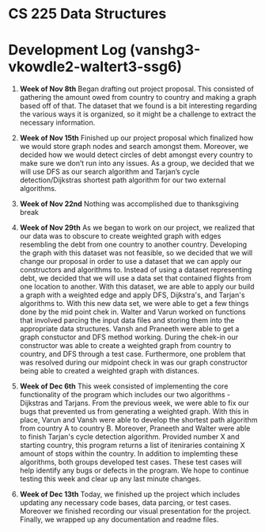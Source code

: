 # CS 225 Data Structures

# Development Log (vanshg3-vkowdle2-waltert3-ssg6)

1. **Week of Nov 8th** 
Began drafting out project proposal. This consisted of gathering the amount owed from country to country and making a graph based off of that. The dataset that we found is a bit interesting regarding the various ways it is organized, so it might be a challenge to extract the necessary information.
2. **Week of Nov 15th** 
Finished up our project proposal which finalized how we would store graph nodes and search amongst them. Moreover, we decided how we would detect circles of debt amongst every country to make sure we don’t run into any issues. As a group, we decided that we will use DFS as our search algorithm and Tarjan’s cycle detection/Dijkstras shortest path algorithm for our two external algorithms. 
3. **Week of Nov 22nd**
Nothing was accomplished due to thanksgiving break

4. **Week of Nov 29th**
As we began to work on our project, we realized that our data was to obscure to create weighted graph with edges resembling the debt from one country to another country. Developing the graph with this dataset was not feasible, so we decided that we will change our proposal in order to use a dataset that we can apply our constructors and algorithms to. Instead of using a dataset representing debt, we decided that we will use a data set that contained flights from one location to another. With this dataset, we are able to apply our build a graph with a weighted edge and apply DFS, Dijkstra's, and Tarjan's algorithms to. With this new data set, we were able to get a few things done by the mid point chek in. Walter and Varun worked on functions that involved parcing the input data files and storing them into the appropriate data structures. Vansh and Praneeth were able to get a graph constuctor and DFS method working. During the chek-in our constructor was able to create a weighted graph from country to country, and DFS through a test case. Furthermore, one problem that was resolved during our midpoint check in was our graph constructor being able to created a weighted graph with distances.

5. **Week of Dec 6th**
This week consisted of implementing the core functionality of the program which includes our two algorithms - Dijkstras and Tarjans. From the previous week, we were able to fix our bugs that prevented us from generating a weighted graph. With this in place, Varun and Vansh were able to develop the shortest path algorithm from country A to country B. Moreover, Praneeth and Walter were able to finish Tarjan's cycle detection algorithm. Provided number X and starting country, this program returns a list of iteniraries containing X amount of stops within the country. In addition to implemting these algorithms, both groups developed test cases. These test cases will help identify any bugs or defects in the program. We hope to continue testing this week and clear up any last minute changes. 

6. **Week of Dec 13th**
Today, we finished up the project which includes updating any necessary code bases, data parcing, or test cases. Moreover we finished recording our visual presentation for the project. Finally, we wrapped up any documentation and readme files. 

